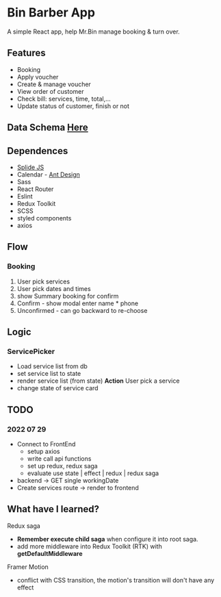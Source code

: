# Bin Barber App

A simple React app, help Mr.Bin manage booking & turn over.

## Features

- Booking
- Apply voucher
- Create & manage voucher
- View order of customer
- Check bill: services, time, total,...
- Update status of customer, finish or not

## Data Schema [Here](https://app.diagrams.net/#G1R-wQdX-fbgEXSJPTRWjpAWssrvfaADQz)

## Dependences

- [Splide JS](https://splidejs.com/)
- Calendar - [Ant Design](https://ant.design/components/calendar/#header)
- Sass
- React Router
- Eslint
- Redux Toolkit
- SCSS
- styled components
- axios

## Flow

### Booking

1. User pick services
2. User pick dates and times
3. show Summary booking for confirm
4. Confirm - show modal enter name \* phone
5. Unconfirmed - can go backward to re-choose

## Logic

### ServicePicker

- Load service list from db
- set service list to state
- render service list (from state)
  **Action**
  User pick a service
- change state of service card

## TODO

### 2022 07 29

- Connect to FrontEnd
  - setup axios
  - write call api functions
  - set up redux, redux saga
  - evaluate use state | effect | redux | redux saga
- backend -> GET single workingDate
- Create services route -> render to frontend

## What have I learned?

Redux saga

- **Remember execute child saga** when configure it into root saga.
- add more middleware into Redux Toolkit (RTK) with **getDefaultMiddleware**

Framer Motion

- conflict with CSS transition, the motion's transition will don't have any effect
